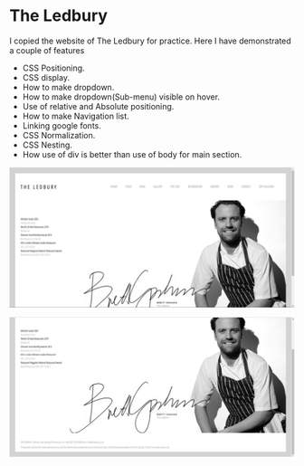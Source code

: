 # The Ledbury

I copied the website of The Ledbury for practice. Here I have demonstrated a couple of features

* CSS Positioning.
* CSS display.
* How to make dropdown.
* How to make dropdown(Sub-menu) visible on hover.
* Use of relative and Absolute positioning.
* How to make Navigation list.
* Linking google fonts.
* CSS Normalization.
* CSS Nesting.
* How use of div is better than use of body for main section.




![](./images/ss1.JPG)

![](./images/ss2.JPG)
